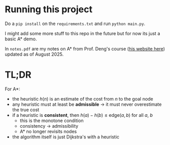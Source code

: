 # Running this project

Do a `pip install` on the `requirements.txt` and run `python main.py`.

I might add some more stuff to this repo in the future but for now its just a basic A\* demo.

In `notes.pdf` are my notes on A\* from Prof. Deng's course ([his website here](https://yuntiandeng.com/)) updated as of August 2025.

# TL;DR

For A*:
- the heuristic $h(n)$ is an estimate of the cost from $n$ to the goal node
- any heuristic must at least be **admissible** -> it must never overestimate the true cost
- if a heuristic is **consistent**, then $h(a) - h(b) \leq \text{edge}(a,b)$ for all $a$, $b$
	- this is the monotone condition
	- consistency -> admissibility
	- A\* no longer revisits nodes
- the algorithm itself is just Dijkstra's with a heuristic
